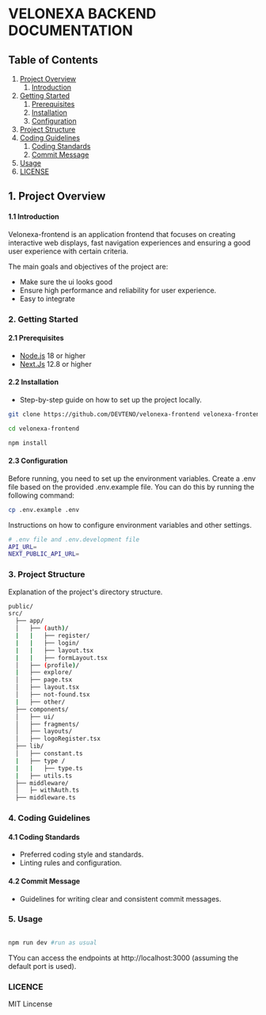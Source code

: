 # VELONEXA BACKEND DOCUMENTATION

## Table of Contents
1. [Project Overview](#1-project-overview)
    1. [Introduction](#11-introduction)
2. [Getting Started](#2-getting-started)
    1. [Prerequisites](#21-prerequisites)
    2. [Installation](#22-installation)
    3. [Configuration](#23-configuration)
3. [Project Structure](#3-project-structure)
4. [Coding Guidelines](#4-coding-guidelines)
    1. [Coding Standards](#41-coding-standards)
    1. [Commit Message](#42-commit-message)
5. [Usage](#6-usage)
7. [LICENSE](#licence)


## 1. Project Overview
#### 1.1 Introduction

Velonexa-frontend is an application frontend that focuses on creating interactive web displays, fast navigation experiences and ensuring a good user experience with certain criteria.

The main goals and objectives of the project are:
  - Make sure the ui looks good
  - Ensure high performance and reliability for user experience.
  - Easy to integrate


### 2. Getting Started
#### 2.1 Prerequisites
- [Node.js](https://nodejs.org) 18 or higher
- [Next.Js](https://nextjs.org/docs) 12.8 or higher
#### 2.2 Installation
- Step-by-step guide on how to set up the project locally.
```bash
git clone https://github.com/DEVTENO/velonexa-frontend velonexa-frontend

cd velonexa-frontend

npm install

```

#### 2.3 Configuration
Before running, you need to set up the environment variables. Create a .env file based on the provided .env.example file. You can do this by running the following command:

```bash
cp .env.example .env
```

Instructions on how to configure environment variables and other settings.

```bash
# .env file and .env.development file
API_URL=
NEXT_PUBLIC_API_URL=
```

### 3. Project Structure
Explanation of the project's directory structure.
```bash
public/
src/
  ├── app/
  │   ├── (auth)/
  |   |   ├── register/
  |   |   ├── login/
  |   |   ├── layout.tsx
  |   |   ├── formLayout.tsx
  │   ├── (profile)/
  |   ├── explore/
  │   ├── page.tsx
  │   ├── layout.tsx
  │   ├── not-found.tsx
  |   ├── other/
  ├── components/
  │   ├── ui/
  │   ├── fragments/
  │   ├── layouts/
  │   ├── logoRegister.tsx
  ├── lib/
  │   ├── constant.ts
  |   ├── type /
  |   |   ├── type.ts
  |   ├── utils.ts 
  ├── middleware/
  │   ├─ withAuth.ts
  ├── middleware.ts
```

### 4. Coding Guidelines
#### 4.1 Coding Standards

- Preferred coding style and standards.
- Linting rules and configuration.

#### 4.2 Commit Message

- Guidelines for writing clear and consistent commit messages.


### 5. Usage

```bash

npm run dev #run as usual

```

TYou can access the endpoints at http://localhost:3000 (assuming the default port is used).

### LICENCE
MIT Lincense

